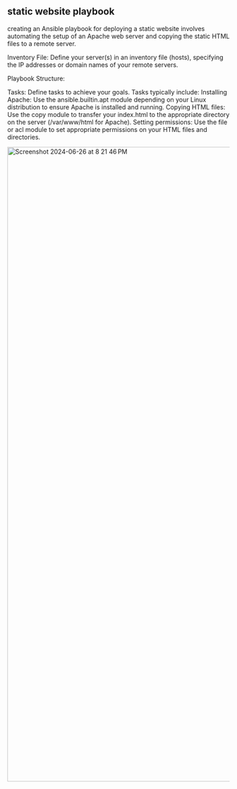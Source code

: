 ## static website playbook

creating an Ansible playbook for deploying a static website involves automating the setup of an Apache web server and copying the static HTML files to a remote server. 

Inventory File: Define your server(s) in an inventory file (hosts), specifying the IP addresses or domain names of your remote servers.

Playbook Structure:

Tasks: Define tasks to achieve your goals. Tasks typically include:
Installing Apache: Use the ansible.builtin.apt module depending on your Linux distribution to ensure Apache is installed and running.
Copying HTML files: Use the copy module to transfer your index.html to the appropriate directory on the server (/var/www/html for Apache).
Setting permissions: Use the file or acl module to set appropriate permissions on your HTML files and directories.

<img width="1440" alt="Screenshot 2024-06-26 at 8 21 46 PM" src="https://github.com/hemanthreddy00992/Ansible-project/assets/130210051/f3eeccd4-bdd1-4a56-990a-359a798ea77f">
